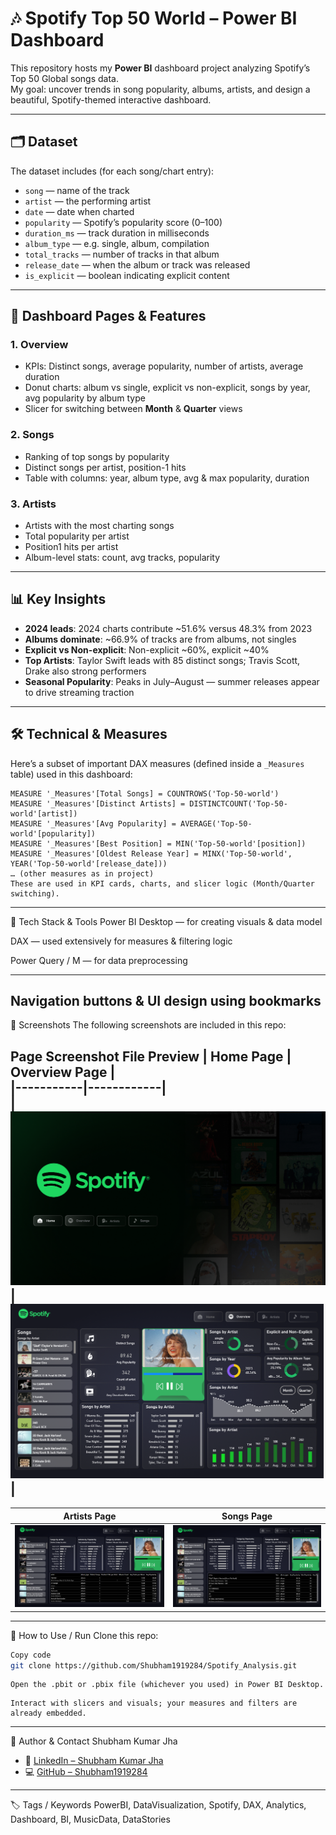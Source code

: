 # 🎶 Spotify Top 50 World – Power BI Dashboard

This repository hosts my **Power BI** dashboard project analyzing Spotify’s Top 50 Global songs data.  
My goal: uncover trends in song popularity, albums, artists, and design a beautiful, Spotify-themed interactive dashboard.

---

## 🗂️ Dataset

The dataset includes (for each song/chart entry):  
- `song` — name of the track  
- `artist` — the performing artist  
- `date` — date when charted  
- `popularity` — Spotify’s popularity score (0–100)  
- `duration_ms` — track duration in milliseconds  
- `album_type` — e.g. single, album, compilation  
- `total_tracks` — number of tracks in that album  
- `release_date` — when the album or track was released  
- `is_explicit` — boolean indicating explicit content  

---

## 🧭 Dashboard Pages & Features

### 1. Overview  
- KPIs: Distinct songs, average popularity, number of artists, average duration  
- Donut charts: album vs single, explicit vs non-explicit, songs by year, avg popularity by album type  
- Slicer for switching between **Month** & **Quarter** views

### 2. Songs  
- Ranking of top songs by popularity  
- Distinct songs per artist, position-1 hits  
- Table with columns: year, album type, avg & max popularity, duration

### 3. Artists  
- Artists with the most charting songs  
- Total popularity per artist  
- Position1 hits per artist  
- Album-level stats: count, avg tracks, popularity

---

## 📊 Key Insights

- **2024 leads**: 2024 charts contribute ~51.6% versus 48.3% from 2023  
- **Albums dominate**: ~66.9% of tracks are from albums, not singles  
- **Explicit vs Non-explicit**: Non-explicit ~60%, explicit ~40%  
- **Top Artists**: Taylor Swift leads with 85 distinct songs; Travis Scott, Drake also strong performers  
- **Seasonal Popularity**: Peaks in July–August — summer releases appear to drive streaming traction  

---

## 🛠 Technical & Measures

Here’s a subset of important DAX measures (defined inside a `_Measures` table) used in this dashboard:

```DAX
MEASURE '_Measures'[Total Songs] = COUNTROWS('Top-50-world')
MEASURE '_Measures'[Distinct Artists] = DISTINCTCOUNT('Top-50-world'[artist])
MEASURE '_Measures'[Avg Popularity] = AVERAGE('Top-50-world'[popularity])
MEASURE '_Measures'[Best Position] = MIN('Top-50-world'[position])
MEASURE '_Measures'[Oldest Release Year] = MINX('Top-50-world', YEAR('Top-50-world'[release_date]))
… (other measures as in project)
These are used in KPI cards, charts, and slicer logic (Month/Quarter switching).
```
---
🧰 Tech Stack & Tools
Power BI Desktop — for creating visuals & data model

DAX — used extensively for measures & filtering logic

Power Query / M — for data preprocessing

---
Navigation buttons & UI design using bookmarks
--- 
📸 Screenshots
The following screenshots are included in this repo:

Page	Screenshot File	Preview 
| Home Page | Overview Page |  
|-----------|------------|  
| ![Home](https://github.com/Shubham1919284/Spotify_Analysis/blob/1a91c6020702277b1801ff0813ac452c1e25a7b6/Spotify_Analysis(1).png) | ![Index](https://github.com/Shubham1919284/Spotify_Analysis/blob/1a91c6020702277b1801ff0813ac452c1e25a7b6/Spotify_Analysis(2).png) |  
---
| Artists Page | Songs Page |  
|-----------------|----------------------|  
| ![Calculator](https://github.com/Shubham1919284/Spotify_Analysis/blob/1a91c6020702277b1801ff0813ac452c1e25a7b6/Spotify_Analysis(3).png) | ![Members](https://github.com/Shubham1919284/Spotify_Analysis/blob/1a91c6020702277b1801ff0813ac452c1e25a7b6/Spotify_Analysis(4).png) |  
---
🚀 How to Use / Run
Clone this repo:

```bash
Copy code
git clone https://github.com/Shubham1919284/Spotify_Analysis.git
```
```
Open the .pbit or .pbix file (whichever you used) in Power BI Desktop.
```
```
Interact with slicers and visuals; your measures and filters are already embedded.
```
---
👤 Author & Contact
Shubham Kumar Jha

- 🔗 [LinkedIn – Shubham Kumar Jha](https://www.linkedin.com/in/shubham-kumar-jha-1a2b3c)  
- 💻 [GitHub – Shubham1919284](https://github.com/Shubham1919284)
---
🏷️ Tags / Keywords
PowerBI, DataVisualization, Spotify, DAX, Analytics, Dashboard, BI, MusicData, DataStories
